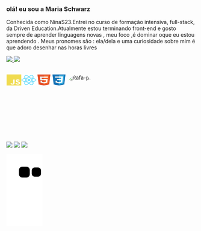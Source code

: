 ### olá! eu sou a Maria Schwarz 
  Conhecida como NinaS23.Entrei no curso de formação intensiva, full-stack, da Driven Education.Atualmente estou terminando front-end e  gosto sempre de aprender linguagens novas , meu foco ,é dominar oque eu  estou aprendendo . Meus pronomes são : ela/dela e uma curiosidade sobre mim é que adoro desenhar nas horas livres
  
<div style="display:flex" align="center">
  <a href="https://github.com/NinaS23">
  <img height="180em" src="https://github-readme-stats.vercel.app/api?username=NinaS23&show_icons=true&theme=dracula&include_all_commits=true&count_private=true"/>
  <img height="180em" src="https://github-readme-stats.vercel.app/api/top-langs/?username=NinaS23&layout=compact&langs_count=7&theme=dracula"/>
</div>
   </div>
   
  ##
 
<div> 
<div style="display: flex"><br>
  <img align="center" alt="Nina-Js" height="30" width="40" src="https://raw.githubusercontent.com/devicons/devicon/master/icons/javascript/javascript-plain.svg">
  <img align="center" alt="Ninaa-React" height="30" width="40" src="https://raw.githubusercontent.com/devicons/devicon/master/icons/react/react-original.svg">
  <img align="center" alt="Nina-HTML" height="30" width="40" src="https://raw.githubusercontent.com/devicons/devicon/master/icons/html5/html5-original.svg">
  <img align="center" alt="Nina-CSS" height="30" width="40" src="https://raw.githubusercontent.com/devicons/devicon/master/icons/css3/css3-original.svg">
   <img align="right" alt="Rafa-pic" height="150" style="border-radius:50px;" src="https://media.giphy.com/media/cZVPScEt5ZQmkdGYUe/giphy.gif">
</div>
  
  </div>
  
  ##
 
<div> 
  <a href="https://discord.com/channels/@me" target="_blank"><img src="https://img.shields.io/badge/Discord-7289DA?style=for-the-badge&logo=discord&logoColor=white" target="_blank"></a> 
  <a href="https://www.linkedin.com/in/maria-eduarda-marinho-schwarz-186ba2232/" target="_blank"><img src="https://img.shields.io/badge/-LinkedIn-%230077B5?style=for-the-badge&logo=linkedin&logoColor=white" target="_blank"></a> 
  <a href = "mailto:mariabevenuto062@gmail.com"><img src="https://img.shields.io/badge/-Gmail-%23333?style=for-the-badge&logo=gmail&logoColor=red" target="_blank"></a>
    
  ![Snake animation](https://github.com/NinaS23/NinaS23/blob/output/github-contribution-grid-snake.svg)
 </div>
